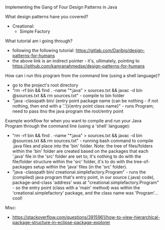 Implementing the Gang of Four Design Patterns in Java

What design patterns have you covered?
- Creational:
	- Simple Factory

What tutorial am i going through?
- following the following tutorial: https://gitlab.com/Daribig/design-patterns-for-humans
- the above link is an indirect pointer - it's, ultimately, pointing to https://github.com/kamranahmedse/design-patterns-for-humans

How can i run this program from the command line (using a shell language)?

- go to the project's root directory
- "rm -rf bin && find . -name "*.java" > sources.txt && javac -d bin @sources.txt && rm sources.txt" - compile to bin folder
- "java -classpath bin/ {entry point package name (can be nothing - if not nothing, then end with a '.')}{entry point class name}" - runs Program; need to pass itno the java program the root/entry point

Example workflow for when you want to compile and run your Java Program through the command line (using a 'shell' language):
- "rm -rf bin && find . -name "*.java" > sources.txt && javac -d bin @sources.txt && rm sources.txt" - running bash command to compile .java files and place into the 'bin' folder. Note: the tree of files/folders within the 'bin' folder are created based on the packages that each '.java' file in the 'src' folder are set to; it's nothing to do with the file/folder structure within the 'src' folder, it's to do with the tree-of-packages setup within the 'java' files (in the 'src' folder).
- "java -classpath bin/ creational.simplefactory.Program" - runs the (compiled) java program that's entry point, in our source (.java) code), package-and-class 'address' was at "creational.simplefactory.Program" - so the entry point (class with a 'main' method) was within the 'creational.simplefactory' package, and the class name was 'Program'... cool!

Misc:
- https://stackoverflow.com/questions/3915961/how-to-view-hierarchical-package-structure-in-eclipse-package-explorer
